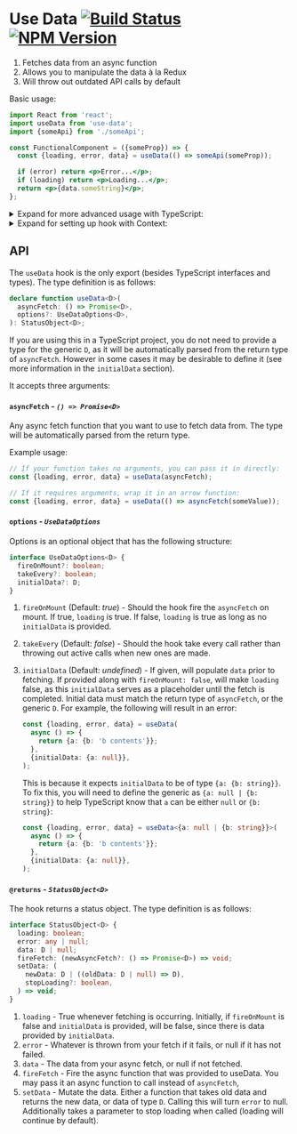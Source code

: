 # Use Data [![Build Status](https://travis-ci.org/liamross/use-data.svg?branch=master)](https://travis-ci.org/liamross/use-data) [![NPM Version](https://badge.fury.io/js/use-data.svg)](https://www.npmjs.com/package/use-data)

1. Fetches data from an async function
1. Allows you to manipulate the data à la Redux
1. Will throw out outdated API calls by default

Basic usage:

```jsx
import React from 'react';
import useData from 'use-data';
import {someApi} from './someApi';

const FunctionalComponent = ({someProp}) => {
  const {loading, error, data} = useData(() => someApi(someProp));

  if (error) return <p>Error...</p>;
  if (loading) return <p>Loading...</p>;
  return <p>{data.someString}</p>;
};
```

<details><summary>Expand for more advanced usage with TypeScript:</summary>

```tsx
import React, {FC, useEffect} from 'react';
import useData from 'use-data';
import {getUser} from './getUserAPI';

const FunctionalComponent: FC<{userId: string}> = ({userId}) => {
  const {loading, error, data, fireFetch, setData} = useData<{
    username: string;
    age: number;
  }>(() => getUser(userId), {
    fireOnMount: false, // We want to wait until we are sure userId exists.
  });

  useEffect(() => {
    // Wait for userId to fetch (see `fireOnMount: false`).
    if (userId) fireFetch();
  }, [fireFetch, userId]);

  const handleSetUsername = () => {
    // Uses the function option for newData in order to only change username.
    setData(oldUser => ({...oldUser!, username: 'John Doe'}));
  };

  if (error) return <p>Error...</p>;
  if (loading) return <p>Loading...</p>;
  return (
    <>
      <p>{data!.username}</p>
      <button onClick={handleSetUsername}>
        {"Set username to 'John Doe'"}
      </button>
    </>
  );
};
```

</details>

<details><summary>Expand for setting up hook with Context:</summary>

```tsx
import React, {createContext, FC} from 'react';
import useData, {StatusObject} from 'use-data';
import {getName} from './getNameAPI';

interface ContextData {
  firstName: string;
  lastName: string;
}

export const NameContext = createContext<StatusObject<ContextData>>({
  loading: false,
  error: new Error('No Provider'),
  data: null,
  fireFetch: () => new Error('No Provider'),
  setData: () => new Error('No Provider'),
});

export const NameProvider: FC = ({children}) => {
  const statusObject = useData(getName);

  return (
    <NameContext.Provider value={statusObject}>{children}</NameContext.Provider>
  );
};
```

</details>

## API

The `useData` hook is the only export (besides TypeScript interfaces and types).
The type definition is as follows:

```ts
declare function useData<D>(
  asyncFetch: () => Promise<D>,
  options?: UseDataOptions<D>,
): StatusObject<D>;
```

If you are using this in a TypeScript project, you do not need to provide a type
for the generic `D`, as it will be automatically parsed from the return type of
`asyncFetch`. However in some cases it may be desirable to define it (see more
information in the `initialData` section).

It accepts three arguments:

#### `asyncFetch` - _`() => Promise<D>`_

Any async fetch function that you want to use to fetch data from. The type will
be automatically parsed from the return type.

Example usage:

```ts
// If your function takes no arguments, you can pass it in directly:
const {loading, error, data} = useData(asyncFetch);

// If it requires arguments, wrap it in an arrow function:
const {loading, error, data} = useData(() => asyncFetch(someValue));
```

#### `options` - _`UseDataOptions`_

Options is an optional object that has the following structure:

```ts
interface UseDataOptions<D> {
  fireOnMount?: boolean;
  takeEvery?: boolean;
  initialData?: D;
}
```

1. `fireOnMount` (Default: _true_) - Should the hook fire the `asyncFetch` on
   mount. If true, `loading` is true. If false, `loading` is true as long as no
   `initialData` is provided.
1. `takeEvery` (Default: _false_) - Should the hook take every call rather than
   throwing out active calls when new ones are made.
1. `initialData` (Default: _undefined_) - If given, will populate `data` prior
   to fetching. If provided along with `fireOnMount: false`, will make `loading`
   false, as this `initialData` serves as a placeholder until the fetch is
   completed. Initial data must match the return type of `asyncFetch`, or the
   generic `D`. For example, the following will result in an error:

   ```ts
   const {loading, error, data} = useData(
     async () => {
       return {a: {b: 'b contents'}};
     },
     {initialData: {a: null}},
   );
   ```

   This is because it expects `initialData` to be of type `{a: {b: string}}`. To
   fix this, you will need to define the generic as `{a: null | {b: string}}` to
   help TypeScript know that `a` can be either `null` or `{b: string}`:

   ```ts
   const {loading, error, data} = useData<{a: null | {b: string}}>(
     async () => {
       return {a: {b: 'b contents'}};
     },
     {initialData: {a: null}},
   );
   ```

#### `@returns` - _`StatusObject<D>`_

The hook returns a status object. The type definition is as follows:

```ts
interface StatusObject<D> {
  loading: boolean;
  error: any | null;
  data: D | null;
  fireFetch: (newAsyncFetch?: () => Promise<D>) => void;
  setData: (
    newData: D | ((oldData: D | null) => D),
    stopLoading?: boolean,
  ) => void;
}
```

1. `loading` - True whenever fetching is occurring. Initially, if `fireOnMount`
   is false and `initialData` is provided, will be false, since there is data
   provided by `initialData`.
1. `error` - Whatever is thrown from your fetch if it fails, or null if it has
   not failed.
1. `data` - The data from your async fetch, or null if not fetched.
1. `fireFetch` - Fire the async function that was provided to useData. You may
   pass it an async function to call instead of `asyncFetch`,
1. `setData` - Mutate the data. Either a function that takes old data and
   returns the new data, or data of type `D`. Calling this will turn `error` to
   null. Additionally takes a parameter to stop loading when called (loading
   will continue by default).
